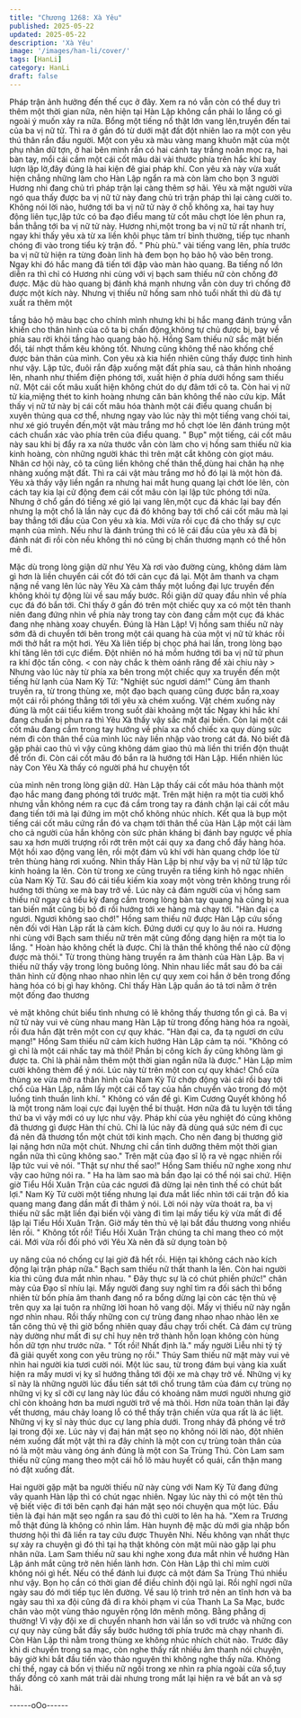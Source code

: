 ```yaml
---
title: "Chương 1268: Xà Yêu"
published: 2025-05-22
updated: 2025-05-22
description: 'Xà Yêu'
image: '/images/han-li/cover/'
tags: [HanLi]
category: HanLi
draft: false
---
```


Pháp trận ảnh hưởng đến thế cục ở đây. Xem ra nó vẫn còn có
thể duy trì thêm một thời gian nữa, nên hiện tại Hàn Lập không
cần phải lo lắng có gì ngoài ý muốn xảy ra nữa.
Bổng một tiếng nổ thật lớn vang lên,truyền đến tai của ba vị nữ
tử. Thì ra ở gần đó từ dưới mặt đất đột nhiên lao ra một con yêu
thú thân rắn đầu người.
Một con yêu xà màu vàng mang khuôn mặt của một phụ nhân dữ
tợn, ở hai bên mình rắn có hai cánh tay trắng noãn mọc ra, hai
bàn tay, mổi cái cầm một cái cốt mâu dài vài thước phía trên hắc
khí bay lượn lập lờ,đây đúng là hai kiện đê giai pháp khí.
Con yêu xà này vừa xuất hiện chẳng những làm cho Hàn Lập
ngẩn ra mà còn làm cho bọn 3 người Hương nhi đang chủ trì
pháp trận lại càng thêm sợ hãi. Yêu xà mặt người vừa ngó qua
thấy được ba vị nữ tử này đang chủ trì trận pháp thì lại càng cười
to. Không nói lời nào, hướng tới ba vị nữ tử này ở chỗ không xa,
hai tay huy động liên tục,lập tức có ba đạo điểu mang từ cốt mâu
chợt lóe lên phun ra, bắn thẳng tới ba vị nữ tử này.
Hương nhi,một trong ba vị nữ tử rất nhanh trí, ngay khi thấy yêu
xà từ xa liền khôi phục tâm trí bình thường, tiếp tục nhanh chóng
đi vào trong tiểu kỳ trận đồ.
" Phù phù." vài tiếng vang lên, phía trước ba vị nữ tử hiện ra từng
đoàn linh hà đem bọn họ bảo hộ vào bên trong. Ngay khi đó hắc
mang đã tiến tới đập vào màn hào quang.
Ba tiếng nổ lớn diễn ra thì chỉ có Hương nhi cùng với vị bạch sam
thiếu nữ còn chống đỡ được. Mặc dù hào quang bị đánh khá
mạnh nhưng vẫn còn duy trì chống đỡ được một kích này. Nhưng
vị thiếu nữ hồng sam nhỏ tuổi nhất thì dù đã tự xuất ra thêm một

tầng bảo hộ màu bạc cho chính mình nhưng khi bị hắc mang
đánh trúng vẫn khiến cho thân hình của cô ta bị chấn động,không
tự chủ được bị, bay về phía sau rời khỏi tầng hào quang bảo hộ.
Hồng Sam thiếu nữ sắc mặt biến đổi, táí nhợt thầm kêu không tốt.
Nhưng cũng không thể nào khống chế được bản thân của mình.
Con yêu xà kia hiển nhiên cũng thấy được tình hình như vậy. Lập
tức, đuôi rắn đập xuống mặt đất phía sau, cả thân hình nhoáng
lên, nhanh như thiểm điện phóng tới, xuất hiện ở phía dưới hồng
sam thiếu nữ. Một cái cốt mâu xuất hiện không chút do dự đâm
tới cô ta.
Còn hai vị nữ tử kia,miệng thét to kinh hoàng nhưng căn bản
không thể nào cứu kịp. Mắt thấy vị nữ tử này bị cái cốt mâu hóa
thành một cái điểu quang chuẩn bị xuyên thủng qua cơ thể,
nhưng ngay vào lúc này thì một tiếng vang chói tai, như xé gió
truyền đến,một vật màu trắng mơ hồ chợt lóe lên đánh trúng một
cách chuẩn xác vào phía trên của điểu quang.
" Bụp" một tiếng, cái cốt mâu này sau khi bị đẩy ra xa nửa thước
vẫn còn làm cho vị hồng sam thiếu nữ kia kinh hoàng, còn những
người khác thì trên mặt cắt không còn giọt máu. Nhân cơ hội này,
cô ta cũng liền không chế thân thể,dùng hai chân hạ nhẹ nhàng
xuống mặt đất.
Thì ra cái vật màu trắng mơ hồ đó lại là một hòn đá.
Yêu xà thấy vậy liền ngẩn ra nhưng hai mắt hung quang lại chớt
lóe lên, còn cách tay kia lại cử động đem cái cốt mâu còn lại lập
tức phóng tới nữa.
Nhưng ở chổ gần đó tiếng xé gió lại vang lên,một cục đá khác lại
bay đến nhưng lạ một chổ là lần này cục đá đó không bay tới chổ
cái cốt mâu mà lại bay thẳng tới đầu của Con yêu xà kia.
Mới vừa rồi cục đá cho thấy sự cực mạnh của mình. Nếu như là
đánh trúng thì có lẽ cái đầu của yêu xà đã bị đánh nát đi rồi còn
nếu không thì nó cũng bị chấn thương mạnh có thể hôn mê đi.

Mặc dù trong lòng giận dữ như Yêu Xà rơi vào đường cùng,
không dám làm gì hơn là liền chuyển cái cốt đó tới cản cục đá lại.
Một âm thanh va chạm nặng nề vang lên lúc này Yêu Xà cảm
thấy một luồng đại lực truyền đến không khỏi tự động lùi về sau
mấy bước. Rồi giận dữ quay đầu nhìn về phía cục đá đó bắn tới.
Chỉ thấy ở gần đó trên một chiếc quy xa có một tên thanh niên
đang đứng nhìn về phía này trong tay còn đang cầm một cục đá
khác đang nhẹ nhàng xoay chuyển.
Đúng là Hàn Lập!
Vị hồng sam thiếu nữ này sớm đã di chuyển tới bên trong một cái
quang hà của một vị nữ tử khác rồi mới thở hắt ra một hơi.
Yêu Xà liên tiếp bị chọc phá hai lần, trong lòng bạo khí tăng lên
tới cực điểm. Đột nhiên nó há mồm hướng tới ba vị nữ tử phun ra
khí độc tấn công. < con này chắc k thèm oánh răng để xài chiu
này >
Nhưng vào lúc này từ phía xa bên trong một chiếc quy xa truyền
đến một tiếng hừ lạnh của Nam Kỳ Tử: "Nghiệt súc ngươi dám!"
Cùng âm thanh truyền ra, từ trong thùng xe, một đạo bạch quang
cũng được bắn ra,xoay một cái rồi phóng thẳng tới tới yêu xà
chém xuống. Vật chém xuống này đúng là một cái tiểu kiếm trong
suốt dài khoảng một tấc
Ngay khi hắc khí đang chuẩn bị phun ra thì Yêu Xà thấy vậy sắc
mặt đại biến. Còn lại một cái cốt mâu đang cầm trong tay hướng
về phía xa chổ chiếc xa quy dùng sức ném đi còn thân thể của
mình lúc này liền nhập vào trong cát đá.
Nó biết đã gặp phải cao thủ vì vậy cũng không dám giao thủ mà
liền thi triển độn thuật để trốn đi.
Còn cái cốt mâu đó bắn ra là hướng tới Hàn Lập.
Hiển nhiên lúc này Con Yêu Xà thấy có người phá hư chuyện tốt

của mình nên trong lòng giận dữ.
Hàn Lập thấy cái cốt mâu hóa thành một đạo hắc mang đang
phóng tới trước mặt. Trên mặt hiện ra một tia cười khổ nhưng vẫn
không ném ra cục đá cầm trong tay ra đánh chặn lại cái cốt mâu
đang tiến tới mà lại đứng im một chổ không nhúc nhích.
Kết qua là bụp một tiếng cái cốt mâu cứng rắn đó va chạm tới
thân thể của Hàn Lập một cái làm cho cả người của hắn không
còn sức phản kháng bị đánh bay ngược về phía sau xa hơn mười
trượng rồi rớt trên một cái quy xa đang chổ đầy hàng hóa.
Một hồi xao động vang lên, rồi một đám vũ khí với hàn quang
chớp lóe từ trên thùng hàng rơi xuống.
Nhìn thấy Hàn Lập bị như vậy ba vị nữ tử lập tức kinh hoảng la
lên. Còn từ trong xe cũng truyền ra tiếng kinh hô ngạc nhiên của
Nam Kỳ Tử.
Sau đó cái tiểu kiếm kia xoay một vòng trên không trung rồi
hướng tới thùng xe mà bay trở về.
Lúc này cả đám người của vị hồng sam thiếu nữ ngay cả tiểu kỳ
đang cầm trong lòng bàn tay quang hà cũng bị xua tan biến mất
cũng bị bỏ đi rồi hướng tới xe hàng mà chạy tới.
"Hàn đại ca ngươi. Ngươi không sao chớ!" Hồng sam thiếu nữ
được Hàn Lập cứu sống nên đối với Hàn Lập rất là cảm kích.
Đứng dưới cự quy lo âu nói ra.
Hương nhi cùng với Bạch sam thiếu nữ trên mặt cũng đồng dạng
hiện ra một tia lo lắng. " Hoàn hảo không chết là được. Chỉ là thân
thể không thể nào cử động được mà thôi." Từ trong thùng hàng
truyền ra âm thành của Hàn Lập.
Ba vị thiếu nữ thấy vậy trong lòng buông lỏng. Nhìn nhau liếc mắt
sau đó ba cái thân hình cử động nhao nhao nhìn lên cự quy xem
coi hắn ở bên trong đống hàng hóa có bị gì hay không.
Chỉ thấy Hàn Lập quần áo tả tơi nằm ở trên một đống đao thương

vẻ mặt không chút biểu tình nhưng có lẽ không thấy thương tổn gì
cả.
Ba vị nữ tử này vui vẻ cùng nhau mang Hàn Lập từ trong đống
hàng hóa ra ngoài, rồi đưa hắn đặt trên một con cự quy khác.
"Hàn đại ca, đa tạ ngươi ơn cứu mạng!" Hồng Sam thiếu nữ cảm
kích hướng Hàn Lập cảm tạ nói.
"Không có gì chỉ là một cái nhấc tay mà thôi! Phần bị công kích ấy
cũng không làm gì được ta. Chỉ là phải nằm thêm một thời gian
ngắn nữa là được." Hàn Lập mỉm cười không thèm để ý nói.
Lúc này từ trên một con cự quy khác! Chổ cửa thùng xe vừa mở
ra thân hình của Nam Kỳ Tử chớp động vài cái rồi bay tới chổ của
Hàn Lập, nắm lấy một cái cổ tay của hắn chuyển vào trong đó
một luồng tinh thuần linh khí. " Không có vấn đề gì. Kim Cương
Quyết không hổ là một trong năm loại cực đại luyện thể bí thuật.
Hơn nữa đã tu luyện tới tầng thứ ba vì vậy mới có uy lực như vậy.
Pháp khí của yêu nghiệt đó cũng không đã thương gì được Hàn
thí chủ. Chỉ là lúc nãy đã dùng quá sức ném đi cục đá nên đã
thương tổn một chút tới kinh mạch. Cho nên đang bị thương giờ
lại nặng hơn nữa một chút. Nhưng chỉ cần tỉnh dưỡng thêm một
thời gian ngắn nữa thì cũng không sao." Trên mặt của đạo sĩ lộ ra
vẻ ngạc nhiên rồi lập tức vui vẻ nói.
"Thật sự như thế sao!" Hồng Sam thiếu nữ nghe xong như vậy
cao hứng nói ra.
" Ha ha làm sao mà bần đạo lại có thể nói sai chứ. Hiện giờ Tiểu
Hồi Xuân Trận của các ngươi đã dừng lại nên tình thế có chút bất
lợi." Nam Kỳ Tử cười một tiếng nhưng lại đưa mắt liếc nhìn tới cái
trận đồ kia quang mang đang dần mất đi thâm ý nói.
Lời nói này vừa thoát ra, ba vị thiếu nữ sắc mặt liền đại biến vội
vàng đi tìm lại mấy tiểu kỳ vừa mất đi để lập lại Tiểu Hồi Xuân
Trận. Giờ mấy tên thủ vệ lại bắt đầu thương vong nhiều lên rồi.
" Không tốt rồi! Tiểu Hồi Xuân Trận chúng ta chỉ mang theo có
một cái. Mới vừa rồi đối phó với Yêu Xà nên đã sử dụng toàn bộ

uy năng của nó chống cự lại giờ đã hết rồi. Hiện tại không cách
nào kích động lại trận pháp nữa." Bạch sam thiếu nữ thất thanh la
lên.
Còn hai người kia thì cũng đưa mắt nhìn nhau.
" Đây thực sự là có chút phiền phức!" chân mày của Đạo sĩ nhíu
lại. Mấy người đang suy nghĩ tìm ra đối sách thì bổng nhiên từ
bốn phía âm thanh đang nổ ra bổng dừng lại còn các tện thủ vệ
trên quy xa lại tuôn ra những lời hoan hô vang dội.
Mấy vị thiếu nữ này ngẫn ngơ nhìn nhau. Rồi thấy những con cự
trùng đang nhao nhao nhào lên xe tấn công thủ vệ thì giờ bổng
nhiên quay đầu chạy trối chết. Cả đám cự trùng này dường như
mất đi sự chỉ huy nên trở thành hỗn loạn không còn hùng hồn dữ
tợn như trước nữa.
" Tốt rồi! Nhất định là." mấy người Liễu nhi tỷ tỷ đã giải quyết xong
con yêu trùng nọ rồi." Thúy Sam thiếu nữ mặt mày vui vẻ nhìn hai
người kia tươi cười nói.
Một lúc sau, từ trong đám bụi vàng kia xuất hiện ra mấy mươi vị
kỵ sĩ hướng thẳng tới đội xe mà chạy trở về.
Những vị kỵ sĩ này là những người lúc đầu tiến sát tới chổ trung
tâm của đám cự trùng nọ những vị kỵ sĩ cỡi cự lang này lúc đầu
có khoảng năm mươi người nhưng giờ chỉ còn khoảng hơn ba
mươi người trở về mà thôi. Hơn nữa toàn thân lại đầy vết thương,
máu chảy loang lỗ có thể thấy trận chiến vừa qua rất là ác liệt.
Những vị kỵ sĩ này thúc dục cự lang phía dưới. Trong nháy đã
phóng về trở lại trong đội xe.
Lúc này vị đaị hán mặt sẹo nọ không nói lời nào, đột nhiên ném
xuống đất một vật thì ra đây chính là một con cự trùng toàn thân
của nó là một màu vàng óng ánh đúng là một con Sa Trùng Thú.
Còn Lam sam thiếu nữ cũng mang theo một cái hồ lô màu huyết
cổ quái, cẩn thận mang nó đặt xuống đất.

Hai người gặp mặt ba người thiếu nữ này cùng với Nam Kỳ Tử
đang đứng vây quanh Hàn lập thì có chút ngạc nhiên.
Ngay lúc này thì có một tên thủ vệ biết việc đi tới bên cạnh đại
hán mặt sẹo nói chuyện qua một lúc.
Đầu tiên là đại hán mặt sẹo ngẩn ra sau đó thì cười to lên ha hả.
"Xem ra Trương mỗ thật đúng là không có nhìn lầm. Hàn huynh
đệ mặc dù mới gia nhập bổn thương hội thì đã liền ra tay cứu
được Thuyên Nhi. Nếu không vạn nhất thực sự xảy ra chuyện gì
đó thì tại hạ thật không còn mặt mũi nào gặp lại phu nhân nữa.
Lam Sam thiếu nữ sau khi nghe xong đưa mắt nhìn về hướng
Hàn Lập ánh mắt cũng trở nên hiền lành hơn.
Còn Hàn Lập thì chỉ mỉm cười không nói gì hết.
Nếu có thể đánh lui được cả một đám Sa Trùng Thú nhiều như
vậy. Bọn họ cần có thời gian để điều chỉnh đội ngũ lại. Rồi nghĩ
ngơi nữa ngày sau đó mới tiếp tục lên đường.
Về sau lộ trình trở nên an tĩnh hơn và ba ngày sau thì xa đội cũng
đã đi ra khỏi phạm vi của Thanh La Sa Mạc, bước chân vào một
vùng thảo nguyên rộng lớn mênh mông.
Bằng phẳng dị thường!
Vì vậy đội xe di chuyển nhanh hơn vài lần so với trước và những
con cự quy này cũng bắt đầy sẩy bước hướng tới phía trước mà
chạy nhanh đi.
Còn Hàn Lập thì nằm trong thùng xe không nhúc nhích chút nào.
Trước đây khi di chuyển trong sa mạc, còn nghe thấy rất nhiều
âm thanh nói chuyện, bây giờ khi bắt đầu tiến vào thảo nguyên thì
không nghe thấy nữa.
Không chỉ thế, ngay cả bốn vị thiếu nữ ngồi trong xe nhìn ra phía
ngoài cửa sổ,tuy thấy đồng cỏ xanh mát trải dài nhưng trong mắt
lại hiện ra vẻ bất an và sợ hãi.

------oOo------
